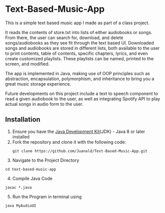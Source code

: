 # Text-Based-Music-App

This is a simple text based music app I made as part of a class project.

It reads the contents of store.txt into lists of either audiobooks or songs. From there, the user can search for, download, and delete songs/audiobooks as they see fit through the text based UI. Downloaded songs and audiobooks are stored in different lists, both available to the user to print contents, table of contents, specific chapters, lyrics, and even create customized playlists. These playlists can be named, printed to the screen, and modified.

The app is implemented in Java, making use of OOP principles such as abstraction, encapsulation, polymorphism, and inheritance to bring you a great music storage experience.

Future developments on this project include a text to speech component to read a given audiobook to the user, as well as integrating Spotify API to play actual songs in audio form to the user.

## Installation

1. Ensure you have the [Java Development Kit](https://www.oracle.com/java/technologies/downloads/)(JDK) - Java 8 or later installed
2. Fork the repository and clone it with the following code:
   ```
   git clone https://github.com/Juanald/Text-Based-Music-App.git
   ```
3. Navigate to the Project Directory

```
cd text-based-music-app
```

4. Compile Java Code

```
javac *.java
```

5. Run the Program in terminal using

```
java MyAudioUI
```
